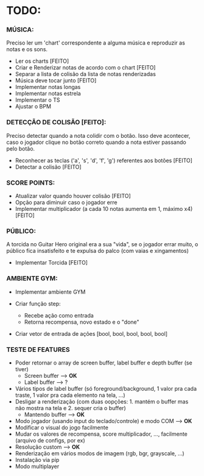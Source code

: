 # TODO:

### MÚSICA:
Preciso ler um 'chart' correspondente a alguma música e reproduzir as notas e os sons.
- Ler os charts [FEITO]
- Criar e Renderizar notas de acordo com o chart [FEITO]
- Separar a lista de colisão da lista de notas renderizadas
- Música deve tocar junto [FEITO]
- Implementar notas longas
- Implementar notas estrela
- Implementar o TS
- Ajustar o BPM

### DETECÇÃO DE COLISÃO [FEITO]:
Preciso detectar quando a nota colidir com o botão. Isso deve acontecer, caso o jogador clique no botão correto quando a nota estiver passando pelo botão.
- Reconhecer as teclas ('a', 's', 'd', 'f', 'g') referentes aos botões [FEITO] 
- Detectar a colisão [FEITO]

### SCORE POINTS:
- Atualizar valor quando houver colisão [FEITO]
- Opção para diminuir caso o jogador erre
- Implementar multiplicador (a cada 10 notas aumenta em 1, máximo x4) [FEITO]

### PÚBLICO:
A torcida no Guitar Hero original era a sua "vida", se o jogador errar muito, o público fica insatisfeito e te expulsa do palco (com vaias e xingamentos)
- Implementar Torcida [FEITO]

### AMBIENTE GYM:
- Implementar ambiente GYM
- Criar função step:
    - Recebe ação como entrada
    - Retorna recompensa, novo estado e o "done"

- Criar vetor de entrada de ações [bool, bool, bool, bool, bool]

### TESTE DE FEATURES
- Poder retornar o array de screen buffer, label buffer e depth buffer (se tiver)
    - Screen buffer --> **OK**
    - Label buffer --> ?
- Vários tipos de label buffer (só foreground/background, 1 valor pra cada traste, 1 valor pra cada elemento na tela, ...)
- Desligar a renderização (com duas oopções: 1. mantém o buffer mas não mostra na tela e 2. sequer cria o buffer)
    - Mantendo buffer --> **OK**
- Modo jogador (usando input do teclado/controle) e modo COM --> **OK**
- Modificar o visual do jogo facilmente
- Mudar os valores de recompensa, score multiplicador, ..., facilmente (arquivo de configs, por ex)
- Resolução custom --> **OK**
- Renderização em vários modos de imagem (rgb, bgr, grayscale, ...)
- Instalação via pip
- Modo multiplayer


<!-- - [Subreddit do Clone Hero](https://www.reddit.com/r/CloneHero/comments/7caylm/how_to_install_clone_hero_and_all_the_files_you/) -->
